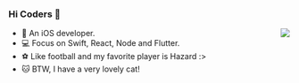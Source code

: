 ### Hi Coders 👋

<!--
**Rannie/Rannie** is a ✨ _special_ ✨ repository because its `README.md` (this file) appears on your GitHub profile.
-->

<img src="https://github-readme-stats.vercel.app/api?username=rannie&show_icons=true&icon_color=8963D8&text_color=454F5B&bg_color=ffffff&hide_title=true" align="right" />

- 🔭 An iOS developer.
- 💻 Focus on Swift, React, Node and Flutter.
- ⚽ Like football and my favorite player is Hazard :>
- 🐱 BTW, I have a very lovely cat!
